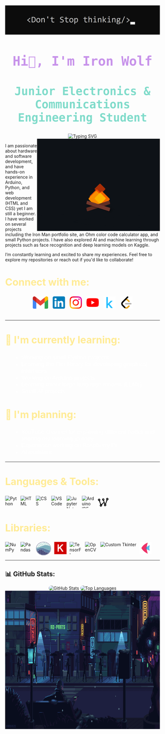 ![alt text](<Screenshot 2024-11-10 210240.png>)

<h1 align="center" style="color: #C792EA; font-size: 3em; font-family: 'Teko', monospace;">
  <b>Hi👋, I'm Iron Wolf</b>
</h1>

<h2 align="center" style="color: #7FDBCA; font-family: 'Teko', monospace; font-size: 2.3rem;">
  Junior Electronics & Communications Engineering Student
</h2>

<div align="center">
  <img src="https://readme-typing-svg.herokuapp.com?font=Fira+Code&pause=1000&width=435&lines=Hi+there%2C+Welcome+to+My+Profile!" alt="Typing SVG" />
</div>

<img align="right" alt="coding" width="400" src="fire.gif">

<p>
  I am passionate about hardware and software development, and have hands-on experience in Arduino, Python, and web development (HTML and CSS) yet I am still a beginner. I have worked on several projects including the Iron Man portfolio site, an Ohm color code calculator app, and small Python projects. I have also explored AI and machine learning through projects such as face recognition and deep learning models on Kaggle.
</p>
<p>
  I’m constantly learning and excited to share my experiences. Feel free to explore my repositories or reach out if you'd like to collaborate!
</p>

<h2 style="color: #FFEB95; font-size: 2rem;">
  Connect with me:
</h2>
<div align="center" style="display: flex; justify-content: center; gap: 15px; padding-bottom: 20px;">
  <a href='mailto:woiron437@gmail.com'>
    <img src="icon/gmail.png" alt="Gmail" width="50" height="40">
  </a>
  <a href='https://www.linkedin.com/in/mostafa-mahmoud-72a024338/'>
    <img src="icon/linkedIn.png" alt="LinkedIn" width="40" height="40">
  </a>
  <a href='https://www.instagram.com/ironwolf.dev/'>
    <img src="icon/instagram.png" alt="Instagram" width="40" height="40">
  </a>
  <a href='https://www.youtube.com/@IronWolf-y6o'>
    <img src="icon/youtube.png" alt="YouTube" width="40" height="40">
  </a>
  <a href='https://www.kaggle.com/ironwolf437'>
    <img src="icon/kaggle.png" alt="Kaggle" width="40" height="40">
  </a>
  <a href='https://leetcode.com/u/IronWolf437/'>
    <img src="icon/leetcode.png" alt="LeetCode" width="40" height="40">
  </a>
</div>

---

<h2 style="color: #FFEB95; font-size: 2rem; ">
  🌱 I'm currently learning:
</h2>
<ul style="font-family: 'Verdana', sans-serif; font-size: 1.2rem; color: #fff; margin-left: 20px;">
  <li>Working on small Python projects</li>
  <li>Learning the Flet library for developing graphical interfaces</li>
  <li>Working on Arduino projects</li>
  <li>Learning about large language models (LLMs)</li>
  <li>Small AI projects</li>
</ul>

<h2 style="color: #FFEB95; font-size: 2rem; ">
  🔭 I'm planning:
</h2>
<ul style="font-family: 'Verdana', sans-serif; font-size: 1.2rem; color: #fff; margin-left: 20px;">
  <li>YouTube channel for explaining different hacks and sharing my learning journey</li>
  <li>Experience working on Raspberry Pi</li>
  <li>AI assistant</li>
</ul>

---

<h2 style="color: #FFEB95; font-size: 2rem; ">
  Languages & Tools:
</h2>
<div align="left" style="display: flex; gap: 10px;">
  <img src="https://cdn.jsdelivr.net/gh/devicons/devicon/icons/python/python-original.svg" alt="Python" width="40" height="40"/>
  <img src="https://cdn.jsdelivr.net/gh/devicons/devicon/icons/html5/html5-original.svg" alt="HTML" width="40" height="40"/>
  <img src="https://cdn.jsdelivr.net/gh/devicons/devicon/icons/css3/css3-original.svg" alt="CSS" width="40" height="40"/>
  <img src="https://cdn.jsdelivr.net/gh/devicons/devicon/icons/vscode/vscode-original.svg" alt="VS Code" width="40" height="40"/>
  <img src="https://cdn.jsdelivr.net/gh/devicons/devicon/icons/jupyter/jupyter-original.svg" alt="Jupyter Notebook" width="40" height="40"/>
  <img src="https://cdn.jsdelivr.net/gh/devicons/devicon/icons/arduino/arduino-original.svg" alt="Arduino IDE" width="40" height="40"/>
  <img src="icon/wokwi.jpg" alt="Wokwi" height="40"/>
</div>

<h2 style="color: #FFEB95; font-size: 2rem; ">
  Libraries:
</h2>
<div align="left" style="display: flex; gap: 10px;">
  <img src="https://cdn.jsdelivr.net/gh/devicons/devicon/icons/numpy/numpy-original.svg" alt="NumPy" width="40" height="40"/>
  <img src="https://cdn.jsdelivr.net/gh/devicons/devicon/icons/pandas/pandas-original.svg" alt="Pandas" width="40" height="40"/>
  <img src="icon/seaborn.svg" alt="Seaborn" width="50" height="45"/>
  <img src="icon/keras.png" alt="Keras" width="40" height="40"/>
  <img src="https://cdn.jsdelivr.net/gh/devicons/devicon/icons/tensorflow/tensorflow-original.svg" alt="TensorFlow" width="40" height="40"/>
  <img src="https://cdn.jsdelivr.net/gh/devicons/devicon/icons/opencv/opencv-original.svg" alt="OpenCV" width="40" height="40"/>
  <img src="icon/customtkinter.png" alt="Custom Tkinter" height="40"/>
  <img src="icon/flet.png" alt="Flet" height="40"/>
</div>

---

## 📊 GitHub Stats:
<div align="center">
  <img src="https://github-readme-stats.vercel.app/api?username=IronWolf437&theme=nightowl&show_icons=true&hide_border=true&count_private=true" alt="GitHub Stats" width="400" height="200" style="border-radius: 8px;"/>
  <img src="https://github-readme-stats.vercel.app/api/top-langs/?username=IronWolf437&theme=nightowl&show_icons=true&hide_border=true&layout=compact" alt="Top Languages" width="400" height="200" style="border-radius: 8px;"/>
</div>
  <!-- الصورة المتحركة -->
<img src="night.gif" alt="Jupyter Notebook" width="961" height="450"/>
